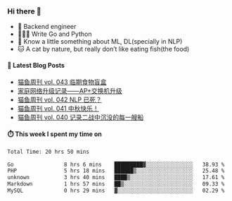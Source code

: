 ### Hi there 👋

- 🔧 Backend engineer
- 👨🏻‍💻 Write Go and Python
- 🔭 Know a little something about ML, DL(specially in NLP)
- 🐱 A cat by nature, but really don’t like eating fish(the food)

#### 📖 Latest Blog Posts
<!-- BLOG-POST-LIST:START -->
- [猫鱼周刊 vol. 043 临期食物盲盒](https://ameow.xyz/archives/weekly-043)
- [家庭网络升级记录——AP+交换机升级](https://ameow.xyz/archives/home-network-upgrade-2024)
- [猫鱼周刊 vol. 042 NLP 已死？](https://ameow.xyz/archives/weekly-042)
- [猫鱼周刊 vol. 041 中秋快乐！](https://ameow.xyz/archives/weekly-041)
- [猫鱼周刊 vol. 040 记录二战中沉没的每一艘船](https://ameow.xyz/archives/weekly-040)
<!-- BLOG-POST-LIST:END -->

#### ⏱️ This week I spent my time on
<!--START_SECTION:waka-->

```txt
Total Time: 20 hrs 50 mins

Go                8 hrs 6 mins    █████████▓░░░░░░░░░░░░░░░   38.93 %
PHP               5 hrs 18 mins   ██████▒░░░░░░░░░░░░░░░░░░   25.48 %
unknown           3 hrs 40 mins   ████▒░░░░░░░░░░░░░░░░░░░░   17.61 %
Markdown          1 hrs 57 mins   ██▒░░░░░░░░░░░░░░░░░░░░░░   09.33 %
MySQL             0 hrs 29 mins   ▓░░░░░░░░░░░░░░░░░░░░░░░░   02.29 %
```

<!--END_SECTION:waka-->

<!--
**LeslieLeung/LeslieLeung** is a ✨ _special_ ✨ repository because its `README.md` (this file) appears on your GitHub profile.

Here are some ideas to get you started:

- 🔭 I’m currently working on ...
- 🌱 I’m currently learning ...
- 👯 I’m looking to collaborate on ...
- 🤔 I’m looking for help with ...
- 💬 Ask me about ...
- 📫 How to reach me: ...
- 😄 Pronouns: ...
- ⚡ Fun fact: ...
-->

